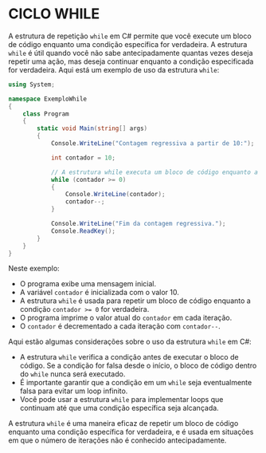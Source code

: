 # CICLO WHILE
A estrutura de repetição `while` em C# permite que você execute um bloco de código enquanto uma condição específica for verdadeira. A estrutura `while` é útil quando você não sabe antecipadamente quantas vezes deseja repetir uma ação, mas deseja continuar enquanto a condição especificada for verdadeira. Aqui está um exemplo de uso da estrutura `while`:

```csharp
using System;

namespace ExemploWhile
{
    class Program
    {
        static void Main(string[] args)
        {
            Console.WriteLine("Contagem regressiva a partir de 10:");

            int contador = 10;

            // A estrutura while executa um bloco de código enquanto a condição for verdadeira
            while (contador >= 0)
            {
                Console.WriteLine(contador);
                contador--;
            }

            Console.WriteLine("Fim da contagem regressiva.");
            Console.ReadKey();
        }
    }
}
```

Neste exemplo:

- O programa exibe uma mensagem inicial.
- A variável `contador` é inicializada com o valor 10.
- A estrutura `while` é usada para repetir um bloco de código enquanto a condição `contador >= 0` for verdadeira.
- O programa imprime o valor atual do `contador` em cada iteração.
- O `contador` é decrementado a cada iteração com `contador--`.

Aqui estão algumas considerações sobre o uso da estrutura `while` em C#:

- A estrutura `while` verifica a condição antes de executar o bloco de código. Se a condição for falsa desde o início, o bloco de código dentro do `while` nunca será executado.
- É importante garantir que a condição em um `while` seja eventualmente falsa para evitar um loop infinito.
- Você pode usar a estrutura `while` para implementar loops que continuam até que uma condição específica seja alcançada.

A estrutura `while` é uma maneira eficaz de repetir um bloco de código enquanto uma condição específica for verdadeira, e é usada em situações em que o número de iterações não é conhecido antecipadamente.
